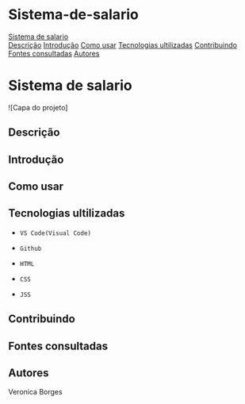 # Sistema-de-salario

[Sistema de salario](#sistema-de-salario)  
[Descrição](#descri%C3%A7%C3%A3o) 
[Introdução](#introdu%C3%A7%C3%A3o)
[Como usar](#como-usar)
[Tecnologias ultilizadas](#tecnologias-ultilizadas)
[Contribuindo](#contribuindo)
[Fontes consultadas](#fontes-consultadas)
[Autores](e#autores)

# Sistema de salario

![Capa do projeto]


## Descrição 

## Introdução

## Como usar

## Tecnologias ultilizadas 

 * ``VS Code(Visual Code)``

 * ``Github``

 * ``HTML``

 * ``CSS``
 
 * ``JSS``

## Contribuindo

## Fontes consultadas 


## Autores 
Veronica Borges
